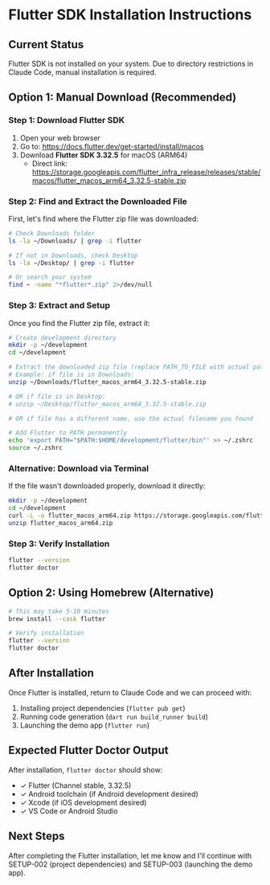 # Flutter SDK Installation Instructions

## Current Status
Flutter SDK is not installed on your system. Due to directory restrictions in Claude Code, manual installation is required.

## Option 1: Manual Download (Recommended)

### Step 1: Download Flutter SDK
1. Open your web browser
2. Go to: https://docs.flutter.dev/get-started/install/macos
3. Download **Flutter SDK 3.32.5** for macOS (ARM64)
   - Direct link: https://storage.googleapis.com/flutter_infra_release/releases/stable/macos/flutter_macos_arm64_3.32.5-stable.zip

### Step 2: Find and Extract the Downloaded File

First, let's find where the Flutter zip file was downloaded:

```bash
# Check Downloads folder
ls -la ~/Downloads/ | grep -i flutter

# If not in Downloads, check Desktop
ls -la ~/Desktop/ | grep -i flutter

# Or search your system
find ~ -name "*flutter*.zip" 2>/dev/null
```

### Step 3: Extract and Setup

Once you find the Flutter zip file, extract it:

```bash
# Create development directory
mkdir -p ~/development
cd ~/development

# Extract the downloaded zip file (replace PATH_TO_FILE with actual path)
# Example: if file is in Downloads:
unzip ~/Downloads/flutter_macos_arm64_3.32.5-stable.zip

# OR if file is in Desktop:
# unzip ~/Desktop/flutter_macos_arm64_3.32.5-stable.zip

# OR if file has a different name, use the actual filename you found

# Add Flutter to PATH permanently
echo 'export PATH="$PATH:$HOME/development/flutter/bin"' >> ~/.zshrc
source ~/.zshrc
```

### Alternative: Download via Terminal

If the file wasn't downloaded properly, download it directly:

```bash
mkdir -p ~/development
cd ~/development
curl -L -o flutter_macos_arm64.zip https://storage.googleapis.com/flutter_infra_release/releases/stable/macos/flutter_macos_arm64_3.32.5-stable.zip
unzip flutter_macos_arm64.zip
```

### Step 3: Verify Installation
```bash
flutter --version
flutter doctor
```

## Option 2: Using Homebrew (Alternative)
```bash
# This may take 5-10 minutes
brew install --cask flutter

# Verify installation
flutter --version
flutter doctor
```

## After Installation
Once Flutter is installed, return to Claude Code and we can proceed with:
1. Installing project dependencies (`flutter pub get`)
2. Running code generation (`dart run build_runner build`)
3. Launching the demo app (`flutter run`)

## Expected Flutter Doctor Output
After installation, `flutter doctor` should show:
- ✓ Flutter (Channel stable, 3.32.5)
- ✓ Android toolchain (if Android development desired)
- ✓ Xcode (if iOS development desired)
- ✓ VS Code or Android Studio

## Next Steps
After completing the Flutter installation, let me know and I'll continue with SETUP-002 (project dependencies) and SETUP-003 (launching the demo app).